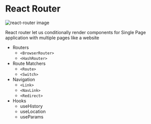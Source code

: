 # React Router 
![react-router image](/react/screenshots/react-router.png)

React router let us conditionally render components for Single Page application with multiple pages like a website

* Routers
    * `<BrowserRouter>`
    * `<HashRouter>`
* Route Matchers
    * `<Route>`
    * `<Switch>`
* Navigation
    * `<Link>`
    * `<NavLink>`
    * `<Redirect>`
* Hooks
    * useHistory
    * useLocation
    * useParams
 
     

